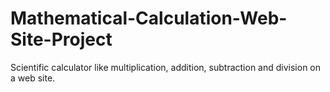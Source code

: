 # Mathematical-Calculation-Web-Site-Project
Scientific calculator like multiplication, addition, subtraction and division on a web site.
